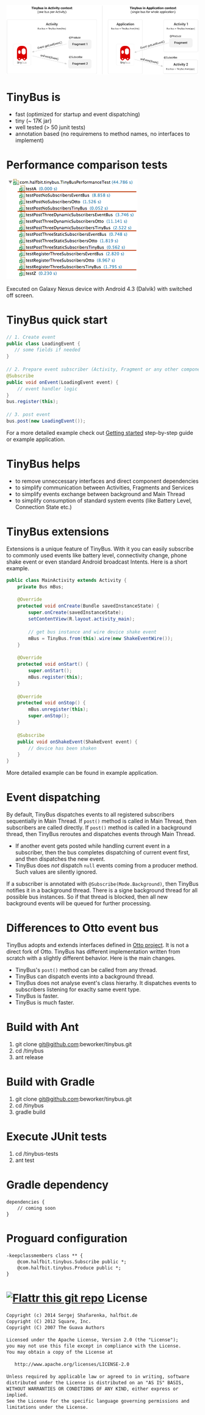 ![tinybus][1]

TinyBus is
=======
 - fast (optimized for startup and event dispatching)
 - tiny (~ 17K jar)
 - well tested (> 50 junit tests)
 - annotation based (no requiremens to method names, no interfaces to implement)

Performance comparison tests
=======
![tinybus][3]

Executed on Galaxy Nexus device with Android 4.3 (Dalvik) with switched off screen.

TinyBus quick start
=======

```java
// 1. Create event
public class LoadingEvent {
   // some fields if needed
}
   
// 2. Prepare event subscriber (Activity, Fragment or any other component)
@Subscribe
public void onEvent(LoadingEvent event) {
    // event handler logic
}
bus.register(this);
   
// 3. post event
bus.post(new LoadingEvent());
```

For a more detailed example check out [Getting started][4] step-by-step guide or example application.

TinyBus helps
=======
 - to remove unneccessary interfaces and direct component dependencies
 - to simplify communication between Activities, Fragments and Services
 - to simplify events exchange between background and Main Thread
 - to simplify consumption of standard system events (like Battery Level, Connection State etc.)

TinyBus extensions
=======

Extensions is a unique feature of TinyBus. With it you can easily subscribe to commonly used events like battery level, connectivity change, phone shake event or even standard Android broadcast Intents. Here is a short example.

```java
public class MainActivity extends Activity {
    private Bus mBus;
        
    @Override
    protected void onCreate(Bundle savedInstanceState) {
        super.onCreate(savedInstanceState);
        setContentView(R.layout.activity_main);
        
        // get bus instance and wire device shake event
        mBus = TinyBus.from(this).wire(new ShakeEventWire());
    }
    
    @Override
    protected void onStart() {
        super.onStart();
	    mBus.register(this);
	}
	
    @Override
    protected void onStop() {
        mBus.unregister(this);
        super.onStop();
    }
    
    @Subscribe
    public void onShakeEvent(ShakeEvent event) {
        // device has been shaken
    }
}
```
More detailed example can be found in example application.

Event dispatching
=======

By default, TinyBus dispatches events to all registered subscribers sequentially in Main Thread. If ```post()``` method is called in Main Thread, then subscribers are called directly. If ```post()``` method is called in a background thread, then TinyBus reroutes and dispatches events through Main Thread.

 * If another event gets posted while handling current event in a subscriber, then the bus completes dispatching of current event first, and then dispatches the new event.
 * TinyBus does *not* dispatch ```null``` events coming from a producer method. Such values are silently ignored.

If a subscriber is annotated with ```@Subscribe(Mode.Background)```, then TinyBus notifies it in a background thread. There is a signe background thread for all possible bus instances. So if that thread is blocked, then all new background events will be queued for further processing.

Differences to Otto event bus
=======

TinyBus adopts and extends interfaces defined in [Otto project][2]. It is not a direct fork of Otto. TinyBus has different implementation written from scratch with a slightly different behavior. Here is the main changes.

 * TinyBus's ```post()``` method can be called from any thread.
 * TinyBus can dispatch events into a background thread.
 * TinyBus does not analyse event's class hierarhy. It dispatches events to subscribers listening for exaclty same event type.
 * TinyBus is faster.
 * TinyBus is much faster.

Build with Ant
=======

1. git clone git@github.com:beworker/tinybus.git
2. cd <git>/tinybus
3. ant release

Build with Gradle
=======

1. git clone git@github.com:beworker/tinybus.git
2. cd <git>/tinybus
3. gradle build

Execute JUnit tests
=======

1. cd <git>/tinybus-tests
2. ant test

Gradle dependency
=======
```
dependencies {
    // coming soon
}
```

Proguard configuration
=======

```
-keepclassmembers class ** {
    @com.halfbit.tinybus.Subscribe public *;
    @com.halfbit.tinybus.Produce public *;
}
```

[![Flattr this git repo](http://api.flattr.com/button/flattr-badge-large.png)](https://flattr.com/submit/auto?user_id=beworker&url=https://github.com/beworker/tinybus&title=tinybus&language=java&tags=github&category=software)
License
=======

    Copyright (c) 2014 Sergej Shafarenka, halfbit.de
    Copyright (C) 2012 Square, Inc.
    Copyright (C) 2007 The Guava Authors
    
    Licensed under the Apache License, Version 2.0 (the "License");
    you may not use this file except in compliance with the License.
    You may obtain a copy of the License at

       http://www.apache.org/licenses/LICENSE-2.0

    Unless required by applicable law or agreed to in writing, software
    distributed under the License is distributed on an "AS IS" BASIS,
    WITHOUT WARRANTIES OR CONDITIONS OF ANY KIND, either express or implied.
    See the License for the specific language governing permissions and
    limitations under the License.


[1]: web/tinybus.png
[2]: https://github.com/square/otto
[3]: web/performance.png
[4]: https://github.com/beworker/tinybus/wiki/Getting-Started
